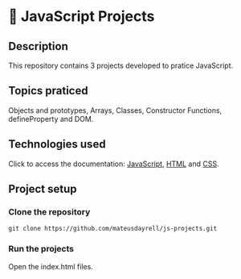 # :trident: JavaScript Projects 

## Description
This repository contains 3 projects developed to pratice JavaScript.

## Topics praticed <br>
Objects and prototypes, Arrays, Classes, Constructor Functions, defineProperty and DOM.

## Technologies used <br>
Click to access the documentation: [JavaScript](https://developer.mozilla.org/pt-BR/docs/Web/JavaScript), [HTML](https://developer.mozilla.org/pt-BR/docs/Web/HTML) and [CSS](https://developer.mozilla.org/pt-BR/docs/Web/CSS).

## Project setup <br>

### Clone the repository
```
git clone https://github.com/mateusdayrell/js-projects.git
```

### Run the projects

Open the index.html files.


